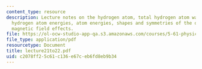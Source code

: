```yaml
---
content_type: resource
description: Lecture notes on the hydrogen atom, total hydrogen atom wavefunctions,
  hydrogen atom energies, atom energies, shapes and symmetries of the orbitals, and
  magnetic field effects.
file: https://ol-ocw-studio-app-qa.s3.amazonaws.com/courses/5-61-physical-chemistry-fall-2007/c2078ff25c61c136e67ceb6fd8eb9b34_lecture21to22.pdf
file_type: application/pdf
resourcetype: Document
title: lecture21to22.pdf
uid: c2078ff2-5c61-c136-e67c-eb6fd8eb9b34
---
```

